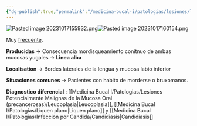 ```yaml
---
{"dg-publish":true,"permalink":"/medicina-bucal-i/patologias/lesiones/lesiones-traumaticas/mucosa-mordisqueada/"}
---
```


![Pasted image 20231017155932.png](/img/user/Medicina%20Bucal%20I/Medias/Pasted%20image%2020231017155932.png)![Pasted image 20231017160154.png](/img/user/Cirugia%20Bucal%20I/Medias/Pasted%20image%2020231017160154.png)


Muy <u>frecuente</u>. 

**Producidas** → Consecuencia mordisqueamiento conitnuo de ambas mucosas yugales → **Linea alba**

**Localisation** → Bordes laterales de la lengua y mucosa labio inferior

**Situaciones comunes** → Pacientes con habito de morderse o bruxomanos.

**Diagnostico diferencial** : [[Medicina Bucal I/Patologias/Lesiones Potencialmente Malignas de la Mucosa Oral (precancerosas)/Leucoplasia\|Leucoplasia]], [[Medicina Bucal I/Patologias/Liquen plano\|Liquen plano]] y [[Medicina Bucal I/Patologias/Infeccion por Candida/Candidiasis\|Candidiasis]]